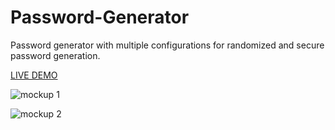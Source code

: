 # Password-Generator

Password generator with multiple configurations for randomized and secure password generation.

<a href="https://boodascript.github.io/Password-Generator/" rel="nofollow">LIVE DEMO</a>

![mockup 1](https://user-images.githubusercontent.com/80648658/181655352-f5c4d1cb-7694-4365-b924-76181474ab63.PNG)


![mockup 2](https://user-images.githubusercontent.com/80648658/181655360-b31511c4-44a1-4235-96ac-27a6adee7cd6.PNG)
